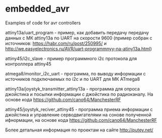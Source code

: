 # embedded_avr

Examples of code for avr controllers

attiny13a/uart_program - пример, как добавить передачу передачу данных с МК attiny13a по UART на скорости 9600 (пример собран c источников: https://habr.com/ru/post/250995/ и http://we.easyelectronics.ru/AVR/uart-programmnyy-na-atiny13a.html)

attiny45/i2c_slave - пример программного i2c протокола для контроллера attiny45

atmega8/monitor_i2c_uart - программа, по выводу информации с источников подключаемых по i2c и по UART для МК ATmega8

attiny13a/joystyk_transmitter_attiny13a - программа для опроса джойстика и посылки информации с джойстика по радиоканалу. На основе кода https://github.com/cano64/ManchesterRF

attiny45/joystyk_reciver_attiny45 - программа приема информации с джойстика и управление серводвигателями на сонове полученной ифнормации, на основе кода https://github.com/cano64/ManchesterRF


Более детальная информация по проектам на сайте http://putey.net/

